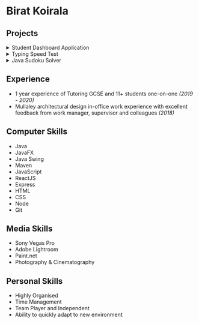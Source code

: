 # Birat Koirala

## Projects

<details>
<summary>Student Dashboard Application</summary>
(https://github.com/biratkk/StudyDashBoard)

### Objective
A visibly simple application to help a student with their basic utility tasks.

### Features:
- Calculator
- Dictionary
- Notes
- Timer
- Whiteboard
- Slider GUI to switch between actions

### Languages and/or Libraries used
- Java (backend)
- JavaFX (frontend)
</details>


<details>
<summary>Typing Speed Test</summary>
(https://github.com/biratkk/Typing-Speed-Test)

### Objective
A web app to measure typing speed.

### Features:
- Measures typing speed
- Integrated dark and light mode

### Languages and/or Libraries used
- HTML
- Vanilla JavaScript
- CSS
</details> 


<details>
<summary>Java Sudoku Solver</summary>
(https://github.com/biratkk/JavaSudokuSolver)

<h1>Objective<h1>
A sudoku solver which utilises a backtracking algorithm to visibly solve sudoku puzzles.

<h1>Features:<h1>
- Obtains and displays a random sudoku puzzle
- Solves the random sudoku puzzle
- Each number gets a colour when being completed; Red(for not completed yet), Green(for completed), White(for not attempted yet)

<h1>Languages and/or Libraries used<h1>
- Java
- Java Swing
</details> 

## Experience
- 1 year experience of Tutoring GCSE and 11+ students one-on-one *(2019 - 2020)*
- Mullaley architectural design in-office work experience with excellent feedback from work manager, supervisor and colleagues *(2018)*

## Computer Skills
- Java
- JavaFX
- Java Swing
- Maven
- JavaScript
- ReactJS
- Express
- HTML
- CSS
- Node
- Git

## Media Skills
- Sony Vegas Pro
- Adobe Lightroom
- Paint.net
- Photography & Cinematography

## Personal Skills
- Highly Organised
- Time Management
- Team Player and Independent
- Ability to quickly adapt to new environment

